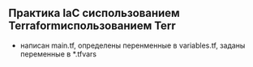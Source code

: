 ## Практика IaC сиспользованием Terraformиспользованием Terr

- написан main.tf, определены перенменные в variables.tf, заданы переменные в *.tfvars
 
 
